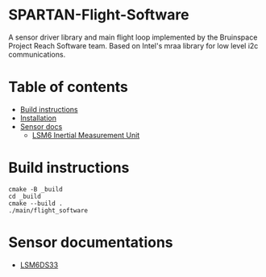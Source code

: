 # SPARTAN-Flight-Software

A sensor driver library and main flight loop implemented by the Bruinspace Project Reach Software team. Based on Intel's mraa library for low level i2c communications. 

Table of contents
=================

<!--ts-->
* [Build instructions](#build-instructions)
* [Installation](#installation)
* [Sensor docs](#sensor-documentations)
    * [LSM6 Inertial Measurement Unit](spartan/src/docs/lsm6.md)

<!--te-->

# Build instructions

```
cmake -B _build
cd _build
cmake --build .
./main/flight_software
```

# Sensor documentations
* [LSM6DS33](spartan/src/docs/lsm6.md)